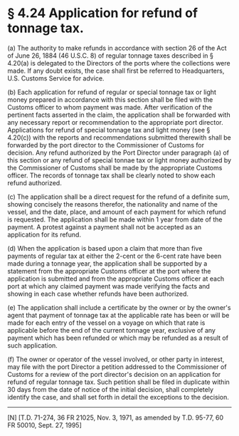 # § 4.24   Application for refund of tonnage tax.

(a) The authority to make refunds in accordance with section 26 of the Act of June 26, 1884 (46 U.S.C. 8) of regular tonnage taxes described in § 4.20(a) is delegated to the Directors of the ports where the collections were made. If any doubt exists, the case shall first be referred to Headquarters, U.S. Customs Service for advice.


(b) Each application for refund of regular or special tonnage tax or light money prepared in accordance with this section shall be filed with the Customs officer to whom payment was made. After verification of the pertinent facts asserted in the claim, the application shall be forwarded with any necessary report or recommendation to the appropriate port director. Applications for refund of special tonnage tax and light money (see § 4.20(c)) with the reports and recommendations submitted therewith shall be forwarded by the port director to the Commissioner of Customs for decision. Any refund authorized by the Port Director under paragraph (a) of this section or any refund of special tonnae tax or light money authorized by the Commissioner of Customs shall be made by the appropriate Customs officer. The records of tonnage tax shall be clearly noted to show each refund authorized.


(c) The application shall be a direct request for the refund of a definite sum, showing concisely the reasons therefor, the nationality and name of the vessel, and the date, place, and amount of each payment for which refund is requested. The application shall be made within 1 year from date of the payment. A protest against a payment shall not be accepted as an application for its refund.


(d) When the application is based upon a claim that more than five payments of regular tax at either the 2-cent or the 6-cent rate have been made during a tonnage year, the application shall be supported by a statement from the appropriate Customs officer at the port where the application is submitted and from the appropriate Customs officer at each port at which any claimed payment was made verifying the facts and showing in each case whether refunds have been authorized.


(e) The application shall include a certificate by the owner or by the owner's agent that payment of tonnage tax at the applicable rate has been or will be made for each entry of the vessel on a voyage on which that rate is applicable before the end of the current tonnage year, exclusive of any payment which has been refunded or which may be refunded as a result of such application.


(f) The owner or operator of the vessel involved, or other party in interest, may file with the port Director a petition addressed to the Commissioner of Customs for a review of the port director's decision on an application for refund of regular tonnage tax. Such petition shall be filed in duplicate within 30 days from the date of notice of the initial decision, shall completely identify the case, and shall set forth in detail the exceptions to the decision.



---

[N] [T.D. 71-274, 36 FR 21025, Nov. 3, 1971, as amended by T.D. 95-77, 60 FR 50010, Sept. 27, 1995]




